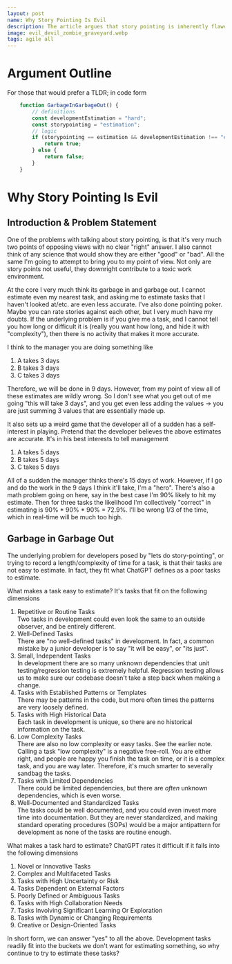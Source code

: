 ```yaml
---
layout: post  
name: Why Story Pointing Is Evil  
description: The article argues that story pointing is inherently flawed and contributes to a toxic work environment. Estimating tasks accurately is challenging, and developers may sandbag estimates to appear more productive, leading to distrust and conflict with management.  
image: evil_devil_zombie_graveyard.webp  
tags: agile all
---
```


# Argument Outline

For those that would prefer a TLDR; in code form  

```js
    function GarbageInGarbageOut() {
        // definitions
        const developmentEstimation = "hard";
        const storypointing = "estimation";
        // logic
        if (storypointing == estimation && developmentEstimation !== "easy" && developmentEstimation === "hard") {
            return true;
        } else {
            return false;
        }
    }
```

# Why Story Pointing Is Evil

## Introduction & Problem Statement
One of the problems with talking about story pointing, is that it's very much two points of opposing views with no clear "right" answer. 
I also cannot think of any science that would show they are either "good" or "bad". All the same I'm going to attempt to bring you to my point
of view. Not only are story points not useful, they downright contribute to a toxic work environment.

At the core I very much think its garbage in and garbage out. I cannot estimate even my nearest task, and asking me to estimate tasks that I haven't looked at/etc. are even less accurate. 
I've also done pointing poker. Maybe you can rate stories against each other, but I very much have my doubts. If the underlying problem is if you give me a task, and I cannot tell you how 
long or difficult it is (really you want how long, and hide it with "complexity"), then there is no activity that makes it more accurate.

I think to the manager you are doing something like  
1. A takes 3 days
2. B takes 3 days
3. C takes 3 days

Therefore, we will be done in 9 days. However, from my point of view all of these estimates are wildly wrong. So I don't see what you get out of me going "this will take 3 days", and you get 
even less adding the values -> you are just summing 3 values that are essentially made up.

It also sets up a weird game that the developer all of a sudden has a self-interest in playing. 
Pretend that the developer believes the above estimates are accurate. It's in his best interests to tell management    
1. A takes 5 days  
2. B takes 5 days  
3. C takes 5 days  

All of a sudden the manager thinks there's 15 days of work. However, if I go and do the work in the 9 days I think it'll take, I'm a "hero".
There's also a math problem going on here, say in the best case I'm 90% likely to hit my estimate. Then for three tasks
the likelihood I'm collectively "correct" in estimating is 90% * 90% * 90% = 72.9%. I'll be wrong 1/3 of the time, which in
real-time will be much too high.

## Garbage in Garbage Out

The underlying problem for developers posed by "lets do story-pointing", or trying to record a length/complexity of time for a task, 
is that their tasks are not easy to estimate. In fact, they fit what ChatGPT defines as a poor tasks to estimate.

What makes a task easy to estimate? It's tasks that fit on the following dimensions

1. Repetitive or Routine Tasks  
Two tasks in development could even look the same to an outside observer, and be entirely different.  
2. Well-Defined Tasks  
There are "no well-defined tasks" in development. In fact, a common mistake by a junior developer is to say "it will be easy", or "its just".  
3. Small, Independent Tasks  
In development there are so many unknown dependencies that unit testing/regression testing is extremely helpful. Regression
testing allows us to make sure our codebase doesn't take a step back when making a change.  
4. Tasks with Established Patterns or Templates  
There may be patterns in the code, but more often times the patterns are very loosely defined.  
5. Tasks with High Historical Data  
Each task in development is unique, so there are no historical information on the task.  
6. Low Complexity Tasks  
There are also no low complexity or easy tasks. See the earlier note. Calling a task "low complexity" is a negative free-roll.
You are either right, and people are happy you finish the task on time, or it is a complex task, and you are way later. Therefore,
it's much smarter to severally sandbag the tasks.  
7. Tasks with Limited Dependencies  
There could be limited dependencies, but there are *often* unknown dependencies, which is even worse.  
8. Well-Documented and Standardized Tasks  
The tasks could be well documented, and you could even invest more time into documentation. But they are never standardized,
and making standard operating procedures (SOPs) would be a major antipattern for development as none of the tasks are
routine enough.  

What makes a task hard to estimate? ChatGPT rates it difficult if it falls into the following dimensions

1. Novel or Innovative Tasks
2. Complex and Multifaceted Tasks
3. Tasks with High Uncertainty or Risk
4. Tasks Dependent on External Factors
5. Poorly Defined or Ambiguous Tasks
6. Tasks with High Collaboration Needs
7. Tasks Involving Significant Learning Or Exploration
8. Tasks with Dynamic or Changing Requirements
9. Creative or Design-Oriented Tasks

In short form, we can answer "yes" to all the above. Development tasks readily fit into the buckets we don't want for
estimating something, so why continue to try to estimate these tasks?
